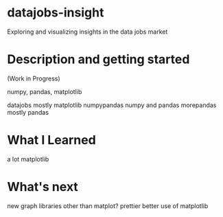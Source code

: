 # datajobs-insight
Exploring and visualizing insights in the data jobs market

# Description and getting started 

(Work in Progress)

numpy, pandas, matplotlib

datajobs mostly matplotlib
numpypandas numpy and pandas
morepandas mostly pandas

# What I Learned

a lot matplotlib

# What's next

new graph libraries other than matplot? prettier better use of matplotlib
